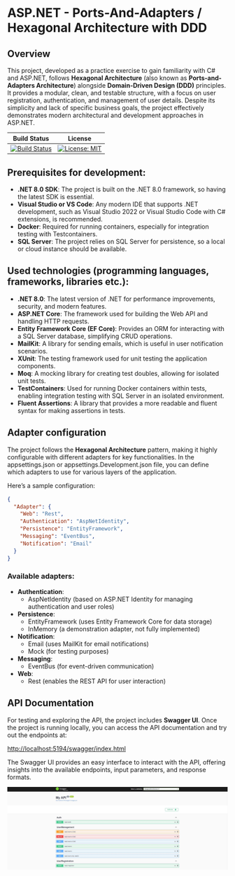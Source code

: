 # ASP.NET - Ports-And-Adapters / Hexagonal Architecture with DDD


## Overview
This project, developed as a practice exercise to gain familiarity with C# and ASP.NET, follows **Hexagonal Architecture** (also known as **Ports-and-Adapters Architecture**) alongside **Domain-Driven Design (DDD)** principles. It provides a modular, clean, and testable structure, with a focus on user registration, authentication, and management of user details. Despite its simplicity and lack of specific business goals, the project effectively demonstrates modern architectural and development approaches in ASP.NET.

|Build Status|License|
|------------|-------|
|[![Build Status](https://img.shields.io/github/actions/workflow/status/hirannor/hexagonal-architecture-asp-net-core/.github/workflows/dotnet.yml)]([https://github.com/hirannor/springboot-hexagonal-ddd/actions/workflows/maven.yml](https://github.com/hirannor/hexagonal-architecture-asp-net-core/blob/main/.github/workflows/dotnet.yml))|[![License: MIT](https://img.shields.io/badge/License-MIT-yellow.svg)](https://opensource.org/licenses/MIT)|

## Prerequisites for development:
- **.NET 8.0 SDK**: The project is built on the .NET 8.0 framework, so having the latest SDK is essential.
- **Visual Studio or VS Code**: Any modern IDE that supports .NET development, such as Visual Studio 2022 or Visual Studio Code with C# extensions, is recommended.
- **Docker**: Required for running containers, especially for integration testing with Testcontainers.
- **SQL Server**: The project relies on SQL Server for persistence, so a local or cloud instance should be available.

## Used technologies (programming languages, frameworks, libraries etc.):
- **.NET 8.0**: The latest version of .NET for performance improvements, security, and modern features.
- **ASP.NET Core**: The framework used for building the Web API and handling HTTP requests.
- **Entity Framework Core (EF Core)**: Provides an ORM for interacting with a SQL Server database, simplifying CRUD operations.
- **MailKit**: A library for sending emails, which is useful in user notification scenarios.
- **XUnit**: The testing framework used for unit testing the application components.
- **Moq**: A mocking library for creating test doubles, allowing for isolated unit tests.
- **TestContainers**: Used for running Docker containers within tests, enabling integration testing with SQL Server in an isolated environment.
- **Fluent Assertions**: A library that provides a more readable and fluent syntax for making assertions in tests.

## Adapter configuration
The project follows the **Hexagonal Architecture** pattern, making it highly configurable with different adapters for key functionalities. In the appsettings.json or appsettings.Development.json file, you can define which adapters to use for various layers of the application.

Here’s a sample configuration:
```JSON
{
  "Adapter": {
    "Web": "Rest",
    "Authentication": "AspNetIdentity",
    "Persistence": "EntityFramework",
    "Messaging": "EventBus",
    "Notification": "Email"
  }
}
```

### Available adapters:
- **Authentication**:
  - AspNetIdentity (based on ASP.NET Identity for managing authentication and user roles)
- **Persistence**:
  - EntityFramework (uses Entity Framework Core for data storage)
  - InMemory (a demonstration adapter, not fully implemented)
- **Notification**:
  - Email (uses MailKit for email notifications)
  - Mock (for testing purposes)
- **Messaging**:
  - EventBus (for event-driven communication)
- **Web**:
  - Rest (enables the REST API for user interaction)

## API Documentation
For testing and exploring the API, the project includes **Swagger UI**. Once the project is running locally, you can access the API documentation and try out the endpoints at:

[http://localhost:5194/swagger/index.html](http://localhost:5194/swagger/index.html)

The Swagger UI provides an easy interface to interact with the API, offering insights into the available endpoints, input parameters, and response formats.

![Preview](Images/swagger-ui.jpg)
